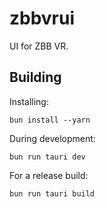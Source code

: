 # zbbvrui

UI for ZBB VR.

## Building

Installing:

```shell
bun install --yarn
```

During development:

```shell
bun run tauri dev
```

For a release build:

```shell
bun run tauri build
```